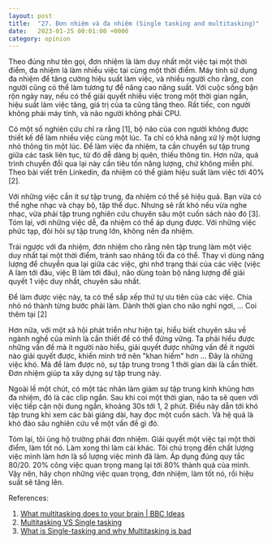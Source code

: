 ```yaml
---
layout: post
title:  "27. Đơn nhiệm và đa nhiệm (Single tasking and multitasking)"
date:   2023-01-25 00:01:00 +0000
category: opinion
---
```

Theo đúng như tên gọi, đơn nhiệm là làm duy nhất một việc tại một thời điểm, đa nhiệm là làm nhiều việc tại cùng một thời điểm. Máy tính sử dụng đa nhiệm để tăng cường hiệu suất làm việc, và nhiều người cho rằng, con người cũng có thể làm tương tự để nâng cao năng suất. Với cuộc sống bận rộn ngày nay, nếu có thể giải quyết nhiều việc trong một thời gian ngắn, hiệu suất làm việc tăng, giá trị của ta cũng tăng theo. Rất tiếc, con người không phải máy tính, và não người không phải CPU. 

Có một số nghiên cứu chỉ ra rằng [1], bộ não của con người không được thiết kế để làm nhiều việc cùng một lúc. Ta chỉ có khả năng xử lý một lượng nhỏ thông tin một lúc. Để làm việc đa nhiệm, ta cần chuyển sự tập trung giữa các task liên tục, từ đó dễ dàng bị quên, thiếu thông tin. Hơn nữa, quá trình chuyển đổi qua lại này cần tiêu tốn năng lượng, chứ không miễn phí. Theo bài viết trên Linkedin, đa nhiệm có thể giảm hiệu suất làm việc tới 40% [2]. 

Với những việc cần ít sự tập trung, đa nhiệm có thể sẽ hiệu quả. Bạn vừa có thể nghe nhạc và chạy bộ, tập thể dục. Nhưng sẽ rất khó nếu vừa nghe nhạc, vừa phải tập trung nghiên cứu chuyên sâu một cuốn sách nào đó [3]. Tóm lại, với những việc dễ, đa nhiệm có thể áp dụng được. Với những việc phức tạp, đòi hỏi sự tập trung lớn, không nên đa nhiệm. 

Trái ngược với đa nhiệm, đơn nhiệm cho rằng nên tập trung làm một việc duy nhất tại một thời điểm, tránh sao nhãng tối đa có thể. Thay vì dùng năng lượng để chuyển qua lại giữa các việc, ghi nhớ trạng thái của các việc (việc A làm tới đâu, việc B làm tới đâu), não dùng toàn bộ năng lượng để giải quyết 1 việc duy nhất, chuyên sâu nhất. 

Để làm được việc này, ta có thể sắp xếp thứ tự ưu tiên của các việc. Chia nhỏ nó thành từng bước phải làm. Dành thời gian cho não nghỉ ngơi, ... Coi thêm tại [2]

Hơn nữa, với một xã hội phát triển như hiện tại, hiểu biết chuyên sâu về ngành nghề của mình là cần thiết để có thể đứng vững. Ta phải hiểu được những vấn đề mà ít người nào hiểu, giải quyết được những vấn đề ít người nào giải quyết được, khiến mình trở nên "khan hiếm" hơn ... Đây là những việc khó. Mà để làm được nó, sự tập trung trong 1 thời gian dài là cần thiết. Đơn nhiệm giúp ta xây dựng sự tập trung này. 

Ngoài lề một chút, có một tác nhân làm giảm sự tập trung kinh khủng hơn đa nhiệm, đó là các clip ngắn. Sau khi coi một thời gian, não ta sẽ quen với việc tiếp cận nội dung ngắn, khoảng 30s tới 1, 2 phút. Điều này dẫn tới khó tập trung khi xem các bài giảng dài, hay đọc một cuốn sách. Và hệ quả là khó đào sâu nghiên cứu về một vấn đề gì đó. 

Tóm lại, tôi ủng hộ trường phái đơn nhiệm. Giải quyết một việc tại một thời điểm, làm tốt nó. Làm xong thì làm cái khác. Tôi chú trọng đến chất lượng việc mình làm hơn là số lượng việc mình đã làm. Áp dụng đúng quy tắc 80/20. 20% công việc quan trọng mang lại tới 80% thành quả của mình. Vậy nên, hãy chọn những việc quan trọng, đơn nhiệm, làm tốt nó, rồi hiệu suất sẽ tăng lên. 

References:
1. [What multitasking does to your brain \| BBC Ideas](https://www.youtube.com/watch?v=tMiyzuO1qMs)
2. [Multitasking VS Single tasking](https://www.linkedin.com/pulse/multitasking-vs-single-tasking-durga-bhavani-gottimukkula/)
3. [What is Single-tasking and why Multitasking is bad](https://blog.noisli.com/single-tasking-vs-multitasking)
